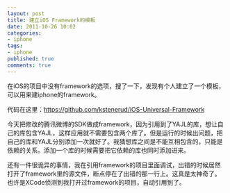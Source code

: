```yaml
---
layout: post
title: 建立iOS Framework的模板
date: 2011-10-26 10:02
categories:
- iphone
tags:
- iphone
published: true
comments: true
---
```

在iOS的项目中没有framework的选项，搜了一下，发现有个人建立了一个模板，可以用来建iphone的framework。

代码在这里：<https://github.com/kstenerud/iOS-Universal-Framework>

今天把修改的腾讯微博的SDK做成framework，因为引用到了YAJL的库，想让自己的库包含YAJL，这样应用就不需要包含两个库了。但是运行的时候出问题，把自己的库和YAJL分别添加一次就好了。我猜想库之间是不能互相包含的，只能是依赖的关系。添加一个库的时候需要把它依赖的库也同时添加进来。

还有一件很诡异的事情，我在引用framework的项目里面调试，出错的时候居然打开了framework里的源文件，断点停在了出错的那一行上。这真是太神奇了。也许是XCode侦测到我打开过framework的项目，自动引用到了。